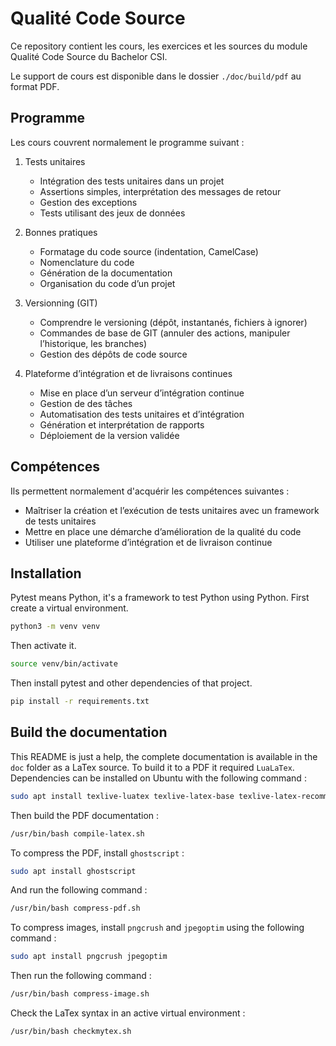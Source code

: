 # Qualité Code Source

Ce repository contient les cours, les exercices et les sources du module Qualité Code Source du Bachelor CSI.

Le support de cours est disponible dans le dossier `./doc/build/pdf` au format PDF.

## Programme

Les cours couvrent normalement le programme suivant :

1. Tests unitaires

    * Intégration des tests unitaires dans un projet
    * Assertions simples, interprétation des messages de retour
    * Gestion des exceptions
    * Tests utilisant des jeux de données

2. Bonnes pratiques

    * Formatage du code source (indentation, CamelCase)
    * Nomenclature du code
    * Génération de la documentation
    * Organisation du code d’un projet

3. Versionning (GIT)

    * Comprendre le versioning (dépôt, instantanés, fichiers à ignorer)
    * Commandes de base de GIT (annuler des actions, manipuler l’historique, les branches)
    * Gestion des dépôts de code source

4. Plateforme d’intégration et de livraisons continues

    * Mise en place d’un serveur d’intégration continue
    * Gestion de des tâches
    * Automatisation des tests unitaires et d’intégration
    * Génération et interprétation de rapports
    * Déploiement de la version validée

## Compétences

Ils permettent normalement d'acquérir les compétences suivantes :

* Maîtriser la création et l’exécution de tests unitaires avec un framework de tests unitaires
* Mettre en place une démarche d’amélioration de la qualité du code
* Utiliser une plateforme d’intégration et de livraison continue

## Installation

Pytest means Python, it's a framework to test Python using Python.
First create a virtual environment.

```bash
python3 -m venv venv
```

Then activate it.

```bash
source venv/bin/activate
```

Then install pytest and other dependencies of that project.

```bash
pip install -r requirements.txt
```


## Build the documentation

This README is just a help, the complete documentation is available in the `doc` folder as a LaTex source.
To build it to a PDF it required `LuaLaTex`.
Dependencies can be installed on Ubuntu with the following command :

```bash
sudo apt install texlive-luatex texlive-latex-base texlive-latex-recommended texlive-pictures texlive-latex-extra ghostscript texlive-fonts-extra
```

Then build the PDF documentation :

```bash
/usr/bin/bash compile-latex.sh
```

To compress the PDF, install `ghostscript` :

 ```bash
 sudo apt install ghostscript
 ```

And run the following command :

```bash
/usr/bin/bash compress-pdf.sh
```

To compress images, install `pngcrush` and `jpegoptim` using the following command :

```bash
sudo apt install pngcrush jpegoptim
```

Then run the following command :

```bash
/usr/bin/bash compress-image.sh
```

Check the LaTex syntax in an active virtual environment :

```bash
/usr/bin/bash checkmytex.sh
```